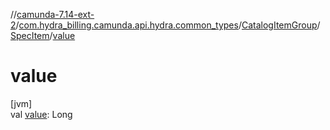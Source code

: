 //[camunda-7.14-ext-2](../../../../index.md)/[com.hydra_billing.camunda.api.hydra.common_types](../../index.md)/[CatalogItemGroup](../index.md)/[SpecItem](index.md)/[value](value.md)

# value

[jvm]\
val [value](value.md): Long
